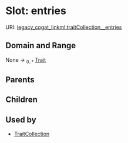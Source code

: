 
# Slot: entries



URI: [legacy_cogat_linkml:traitCollection__entries](https://w3id.org/rwblair/legacy-cogat-linkml/traitCollection__entries)


## Domain and Range

None &#8594;  <sub>0..\*</sub> [Trait](Trait.md)

## Parents


## Children


## Used by

 * [TraitCollection](TraitCollection.md)

